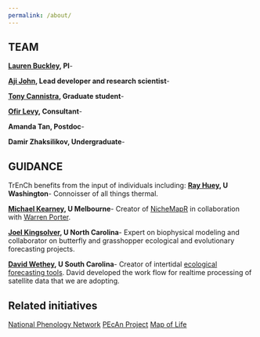 ```yaml
---
permalink: /about/
---
```

TEAM
----

**[Lauren Buckley](http://faculty.washington.edu/lbuckley/), PI**-

**[Aji John](http://www.ajijohn.com/), Lead developer and research scientist**-

**[Tony Cannistra](http://anthonycannistra.com/), Graduate student**- 

**[Ofir Levy](http://www.biophysical-ecology.com/), Consultant**-

**Amanda Tan, Postdoc**-

**Damir Zhaksilikov, Undergraduate**-

GUIDANCE
--------

TrEnCh benefits from the input of individuals including:
**[Ray Huey](http://faculty.washington.edu/hueyrb/), U Washington**- Connoisser of all things thermal.

**[Michael Kearney](https://camelunimelb.wordpress.com/), U Melbourne**- Creator of [NicheMapR](https://github.com/mrke/NicheMapR) in collaboration with [Warren Porter](http://zoology.wisc.edu/faculty/por/por.html).

**[Joel Kingsolver](http://jgking.web.unc.edu/), U North Carolina**- Expert on biophysical modeling and collaborator on butterfly and grasshopper ecological and evolutionary forecasting projects.

**[David Wethey](http://www.biol.sc.edu/faculty/wethey), U South Carolina**- Creator of intertidal [ecological forecasting tools](http://tbone.biol.sc.edu/forecasting_test/).  David developed the work flow for realtime processing of satellite data that we are adopting.

Related initiatives
-------------------
[National Phenology Network](https://www.usanpn.org/)
[PEcAn Project](http://pecanproject.github.io/)
[Map of Life](https://www.mol.org/)